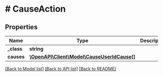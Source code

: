 # # CauseAction

## Properties

Name | Type | Description | Notes
------------ | ------------- | ------------- | -------------
**_class** | **string** |  | [optional]
**causes** | [**\OpenAPI\Client\Model\CauseUserIdCause[]**](CauseUserIdCause.md) |  | [optional]

[[Back to Model list]](../../README.md#models) [[Back to API list]](../../README.md#endpoints) [[Back to README]](../../README.md)
